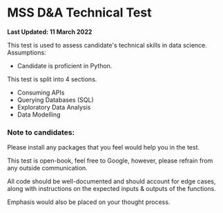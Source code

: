 
# MSS D&A Technical Test

**Last Updated: 11 March 2022**

This test is used to assess candidate's technical skills in data science.
Assumptions:
- Candidate is proficient in Python.

This test is split into 4 sections.
- Consuming APIs
- Querying Databases (SQL)
- Exploratory Data Analysis
- Data Modelling

### **Note to candidates:**

Please install any packages that you feel would help you in the test.

This test is open-book, feel free to Google, however, please refrain from any outside communication.

All code should be well-documented and should account for edge cases, along with instructions on the expected inputs & outputs of the functions.

Emphasis would also be placed on your thought process.
